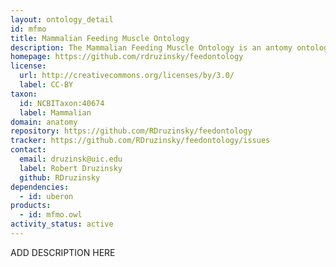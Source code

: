 ```yaml
---
layout: ontology_detail
id: mfmo
title: Mammalian Feeding Muscle Ontology
description: The Mammalian Feeding Muscle Ontology is an antomy ontology for the muscles of the head and neck that participate in feeding, swallowing, and other oral-pharyngeal behaviors.
homepage: https://github.com/rdruzinsky/feedontology
license:
  url: http://creativecommons.org/licenses/by/3.0/
  label: CC-BY
taxon:
  id: NCBITaxon:40674
  label: Mammalian
domain: anatomy
repository: https://github.com/RDruzinsky/feedontology
tracker: https://github.com/RDruzinsky/feedontology/issues
contact:
  email: druzinsk@uic.edu
  label: Robert Druzinsky
  github: RDruzinsky
dependencies:
  - id: uberon
products:
  - id: mfmo.owl
activity_status: active
---
```


ADD DESCRIPTION HERE
